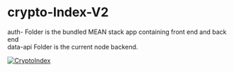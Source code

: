 # crypto-Index-V2

auth- Folder is the bundled MEAN stack app containing front end and back end  
data-api Folder is the current node backend.  
  
[![CryptoIndex](http://i3.ytimg.com/vi/Fo6AwUtthCw/hqdefault.jpg)](https://www.youtube.com/watch?v=Fo6AwUtthCw)

